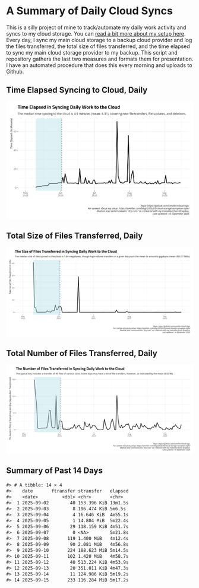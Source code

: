 # A Summary of Daily Cloud Syncs

This is a silly project of mine to track/automate my daily work activity
and syncs to my cloud storage. You can [read a bit more about my setup
here](https://svmiller.com/blog/2025/05/cloud-storage-european-style/).
Every day, I sync my main cloud storage to a backup cloud provider and
log the files transferred, the total size of files transferred, and the
time elapsed to sync my main cloud storage provider to my backup. This
script and repository gathers the last two measures and formats them for
presentation. I have an automated procedure that does this every morning
and uploads to Github.

## Time Elapsed Syncing to Cloud, Daily

![](time-elapsed.png)

## Total Size of Files Transferred, Daily

![](size-transferred.png)

## Total Number of Files Transferred, Daily

![](files-transferred.png)

## Summary of Past 14 Days

    #> # A tibble: 14 × 4
    #>    date       ftransfer stransfer   elapsed
    #>    <date>         <dbl> <chr>       <chr>  
    #>  1 2025-09-02        40 153.396 KiB 13m1.5s
    #>  2 2025-09-03         8 196.474 KiB 5m6.5s 
    #>  3 2025-09-04         4 16.646 KiB  4m55.1s
    #>  4 2025-09-05         1 14.804 MiB  5m22.4s
    #>  5 2025-09-06        29 118.159 KiB 4m51.7s
    #>  6 2025-09-07         0 <NA>        5m21.8s
    #>  7 2025-09-08       119 1.400 MiB   4m12.4s
    #>  8 2025-09-09        90 2.081 MiB   4m56.8s
    #>  9 2025-09-10       224 188.623 MiB 5m14.5s
    #> 10 2025-09-11       102 1.420 MiB   4m58.7s
    #> 11 2025-09-12        40 513.224 KiB 4m53.9s
    #> 12 2025-09-13        20 351.011 KiB 4m47.3s
    #> 13 2025-09-14        11 124.986 KiB 5m19.2s
    #> 14 2025-09-15       233 116.284 MiB 5m17.2s
